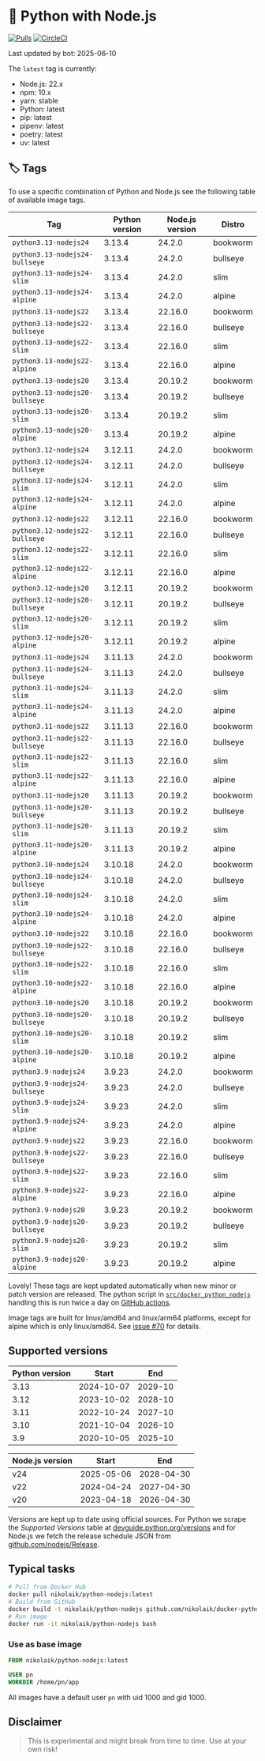 # 🐳 Python with Node.js

[![Pulls](https://img.shields.io/docker/pulls/nikolaik/python-nodejs.svg?style=flat-square)](https://hub.docker.com/r/nikolaik/python-nodejs/)
[![CircleCI](https://img.shields.io/circleci/project/github/nikolaik/docker-python-nodejs.svg?style=flat-square)](https://circleci.com/gh/nikolaik/docker-python-nodejs)

Last updated by bot: 2025-06-10

The `latest` tag is currently:

- Node.js: 22.x
- npm: 10.x
- yarn: stable
- Python: latest
- pip: latest
- pipenv: latest
- poetry: latest
- uv: latest

## 🏷 Tags

To use a specific combination of Python and Node.js see the following table of available image tags.

<!-- TAGS_START -->

Tag | Python version | Node.js version | Distro
--- | --- | --- | ---
`python3.13-nodejs24` | 3.13.4 | 24.2.0 | bookworm
`python3.13-nodejs24-bullseye` | 3.13.4 | 24.2.0 | bullseye
`python3.13-nodejs24-slim` | 3.13.4 | 24.2.0 | slim
`python3.13-nodejs24-alpine` | 3.13.4 | 24.2.0 | alpine
`python3.13-nodejs22` | 3.13.4 | 22.16.0 | bookworm
`python3.13-nodejs22-bullseye` | 3.13.4 | 22.16.0 | bullseye
`python3.13-nodejs22-slim` | 3.13.4 | 22.16.0 | slim
`python3.13-nodejs22-alpine` | 3.13.4 | 22.16.0 | alpine
`python3.13-nodejs20` | 3.13.4 | 20.19.2 | bookworm
`python3.13-nodejs20-bullseye` | 3.13.4 | 20.19.2 | bullseye
`python3.13-nodejs20-slim` | 3.13.4 | 20.19.2 | slim
`python3.13-nodejs20-alpine` | 3.13.4 | 20.19.2 | alpine
`python3.12-nodejs24` | 3.12.11 | 24.2.0 | bookworm
`python3.12-nodejs24-bullseye` | 3.12.11 | 24.2.0 | bullseye
`python3.12-nodejs24-slim` | 3.12.11 | 24.2.0 | slim
`python3.12-nodejs24-alpine` | 3.12.11 | 24.2.0 | alpine
`python3.12-nodejs22` | 3.12.11 | 22.16.0 | bookworm
`python3.12-nodejs22-bullseye` | 3.12.11 | 22.16.0 | bullseye
`python3.12-nodejs22-slim` | 3.12.11 | 22.16.0 | slim
`python3.12-nodejs22-alpine` | 3.12.11 | 22.16.0 | alpine
`python3.12-nodejs20` | 3.12.11 | 20.19.2 | bookworm
`python3.12-nodejs20-bullseye` | 3.12.11 | 20.19.2 | bullseye
`python3.12-nodejs20-slim` | 3.12.11 | 20.19.2 | slim
`python3.12-nodejs20-alpine` | 3.12.11 | 20.19.2 | alpine
`python3.11-nodejs24` | 3.11.13 | 24.2.0 | bookworm
`python3.11-nodejs24-bullseye` | 3.11.13 | 24.2.0 | bullseye
`python3.11-nodejs24-slim` | 3.11.13 | 24.2.0 | slim
`python3.11-nodejs24-alpine` | 3.11.13 | 24.2.0 | alpine
`python3.11-nodejs22` | 3.11.13 | 22.16.0 | bookworm
`python3.11-nodejs22-bullseye` | 3.11.13 | 22.16.0 | bullseye
`python3.11-nodejs22-slim` | 3.11.13 | 22.16.0 | slim
`python3.11-nodejs22-alpine` | 3.11.13 | 22.16.0 | alpine
`python3.11-nodejs20` | 3.11.13 | 20.19.2 | bookworm
`python3.11-nodejs20-bullseye` | 3.11.13 | 20.19.2 | bullseye
`python3.11-nodejs20-slim` | 3.11.13 | 20.19.2 | slim
`python3.11-nodejs20-alpine` | 3.11.13 | 20.19.2 | alpine
`python3.10-nodejs24` | 3.10.18 | 24.2.0 | bookworm
`python3.10-nodejs24-bullseye` | 3.10.18 | 24.2.0 | bullseye
`python3.10-nodejs24-slim` | 3.10.18 | 24.2.0 | slim
`python3.10-nodejs24-alpine` | 3.10.18 | 24.2.0 | alpine
`python3.10-nodejs22` | 3.10.18 | 22.16.0 | bookworm
`python3.10-nodejs22-bullseye` | 3.10.18 | 22.16.0 | bullseye
`python3.10-nodejs22-slim` | 3.10.18 | 22.16.0 | slim
`python3.10-nodejs22-alpine` | 3.10.18 | 22.16.0 | alpine
`python3.10-nodejs20` | 3.10.18 | 20.19.2 | bookworm
`python3.10-nodejs20-bullseye` | 3.10.18 | 20.19.2 | bullseye
`python3.10-nodejs20-slim` | 3.10.18 | 20.19.2 | slim
`python3.10-nodejs20-alpine` | 3.10.18 | 20.19.2 | alpine
`python3.9-nodejs24` | 3.9.23 | 24.2.0 | bookworm
`python3.9-nodejs24-bullseye` | 3.9.23 | 24.2.0 | bullseye
`python3.9-nodejs24-slim` | 3.9.23 | 24.2.0 | slim
`python3.9-nodejs24-alpine` | 3.9.23 | 24.2.0 | alpine
`python3.9-nodejs22` | 3.9.23 | 22.16.0 | bookworm
`python3.9-nodejs22-bullseye` | 3.9.23 | 22.16.0 | bullseye
`python3.9-nodejs22-slim` | 3.9.23 | 22.16.0 | slim
`python3.9-nodejs22-alpine` | 3.9.23 | 22.16.0 | alpine
`python3.9-nodejs20` | 3.9.23 | 20.19.2 | bookworm
`python3.9-nodejs20-bullseye` | 3.9.23 | 20.19.2 | bullseye
`python3.9-nodejs20-slim` | 3.9.23 | 20.19.2 | slim
`python3.9-nodejs20-alpine` | 3.9.23 | 20.19.2 | alpine

<!-- TAGS_END -->

Lovely! These tags are kept updated automatically when new minor or patch version are released. The python script in [`src/docker_python_nodejs`](./src/docker_python_nodejs/) handling this is run twice a day on [GitHub actions](https://github.com/nikolaik/docker-python-nodejs/actions).

Image tags are built for linux/amd64 and linux/arm64 platforms, except for alpine which is only linux/amd64. See [issue #70](https://github.com/nikolaik/docker-python-nodejs/issues/70) for details.

## Supported versions

<!-- SUPPORTED_VERSIONS_START -->

Python version | Start | End
--- | --- | ---
3.13 | 2024-10-07 | 2029-10
3.12 | 2023-10-02 | 2028-10
3.11 | 2022-10-24 | 2027-10
3.10 | 2021-10-04 | 2026-10
3.9 | 2020-10-05 | 2025-10

Node.js version | Start | End
--- | --- | ---
v24 | 2025-05-06 | 2028-04-30
v22 | 2024-04-24 | 2027-04-30
v20 | 2023-04-18 | 2026-04-30

<!-- SUPPORTED_VERSIONS_END -->

Versions are kept up to date using official sources. For Python we scrape the _Supported Versions_ table at [devguide.python.org/versions](https://devguide.python.org/versions/#supported-versions) and for Node.js we fetch the release schedule JSON from [github.com/nodejs/Release](https://github.com/nodejs/Release/blob/main/schedule.json).

## Typical tasks

```bash
# Pull from Docker Hub
docker pull nikolaik/python-nodejs:latest
# Build from GitHub
docker build -t nikolaik/python-nodejs github.com/nikolaik/docker-python-nodejs
# Run image
docker run -it nikolaik/python-nodejs bash
```

### Use as base image

```Dockerfile
FROM nikolaik/python-nodejs:latest

USER pn
WORKDIR /home/pn/app
```

All images have a default user `pn` with uid 1000 and gid 1000.

## Disclaimer

> This is experimental and might break from time to time. Use at your own risk!
